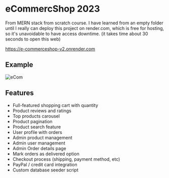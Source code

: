 # eCommercShop 2023

From MERN stack from scratch course. I have learned from an empty folder until I really can deploy this project on render.com, which is free for hosting, so it's unavoidable to have access downtime. (it takes time about 30 seconds to open this web) <br/>

https://e-commerceshop-v2.onrender.com

## Example
![eCom](https://github.com/TrawisDF/eCommerceShop/assets/134593322/02ea12e1-22d9-478b-8dda-6a27b94b5e22)

## Features

- Full-featured shopping cart with quantity<br/>
- Product reviews and ratings<br/>
- Top products carousel<br/>
- Product pagination<br/>
- Product search feature<br/>
- User profile with orders<br/>
- Admin product management<br/>
- Admin user management<br/>
- Admin Order details page<br/>
- Mark orders as delivered option<br/>
- Checkout process (shipping, payment method, etc)<br/>
- PayPal / credit card integration<br/>
- Custom database seeder script<br/>
